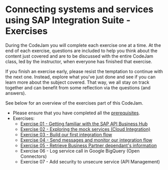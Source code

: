 # Connecting systems and services using SAP Integration Suite - Exercises

During the CodeJam you will complete each exercise one at a time. At the end of each exercise, questions are included to help you think about the content just covered and are to be discussed with the entire CodeJam class, led by the instructor, when everyone has finished that exercise.

If you finish an exercise early, please resist the temptation to continue with the next one. Instead, explore what you've just done and see if you can learn more about the subject covered. That way, we all stay on track together and can benefit from some reflection via the questions (and answers).

See below for an overview of the exercises part of this CodeJam.

* Please ensure that you have completed all the [prerequisites](prerequisites.md).
* Exercises:
  * [Exercise 01 - Getting familiar with the SAP API Business Hub](./01-getting-familiar-api-business-hub/)
  * [Exercise 02 - Exploring the mock services (Cloud Integration)](./02-exploring-the-mock-services/)
  * [Exercise 03 - Build our first integration flow](./03-build-first-integration-flow/)
  * [Exercise 04 - Send messages and monitor our integration flow](./04-send-messages-and-monitor/)
  * [Exercise 05 - Retrieve Business Partner dependant's information](./05-retrieve-bp-dependants/)
  * Exercise 06 - Log service call in Google BigQuery (Open Connectors)
  * Exercise 07 - Add security to unsecure service (API Management)
